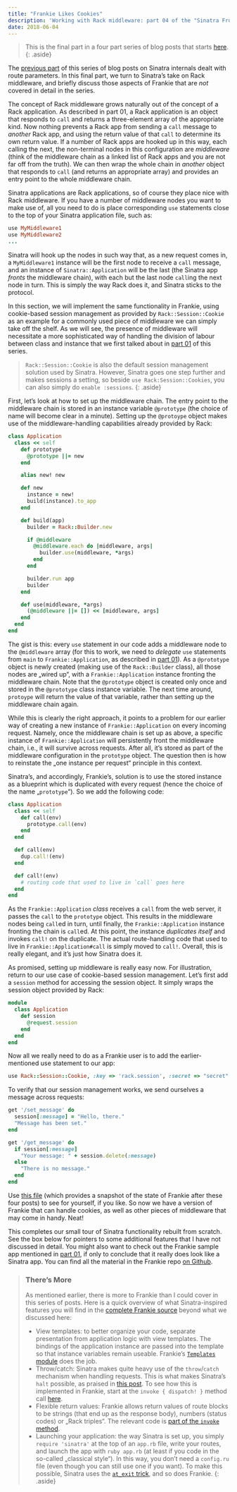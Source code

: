 ```yaml
---
title: "Frankie Likes Cookies"
description: 'Working with Rack middleware: part 04 of the "Sinatra From Scratch" series.'
date: 2018-06-04
---
```


> This is the final part in a four part series of blog posts that starts [here][1].
{: .aside}

The [previous part][2] of this series of blog posts on Sinatra internals dealt with route parameters. In this final part, we turn to Sinatra’s take on Rack middleware, and briefly discuss those aspects of Frankie that are *not* covered in detail in the series.

The concept of Rack middleware grows naturally out of the concept of a Rack application. As described in part 01, a Rack application is an object that responds to `call` and returns a three-element array of the appropriate kind. Now nothing prevents a Rack app from sending a `call` message to *another* Rack app, and using the return value of that `call` to determine its own return value. If a number of Rack apps are hooked up in this way, each calling the next, the non-terminal nodes in this configuration are *middleware* (think of the middleware chain as a linked list of Rack apps and you are not far off from the truth). We can then wrap the whole chain in *another* object that responds to `call` (and returns an appropriate array) and provides an entry point to the whole middleware chain.

Sinatra applications are Rack applications, so of course they place nice with Rack middleware. If you have a number of middleware nodes you want to make use of, all you need to do is place corresponding `use` statements close to the top of your Sinatra application file, such as:

```ruby
use MyMiddleware1
use MyMiddleware2
...
```

Sinatra will hook up the nodes in such way that, as a new request comes in, a `MyMiddleware1` instance will be the first node to receive a `call` message, and an instance of `Sinatra::Application` will be the last (the Sinatra app *fronts* the middleware chain), with each but the last node `call`ing the next node in turn. This is simply the way Rack does it, and Sinatra sticks to the protocol.

In this section, we will implement the same functionality in Frankie, using cookie-based session management as provided by `Rack::Session::Cookie` as an example for a commonly used piece of middleware we can simply take off the shelf. As we will see, the presence of middleware will necessitate a more sophisticated way of handling the division of labour between class and instance that we first talked about in [part 01][3] of this series.

> `Rack::Session::Cookie`  is also the default session management solution used by Sinatra. However, Sinatra goes one step further and makes sessions a setting, so beside `use Rack:Session::Cookies`, you can also simply do `enable :sessions`.
{: .aside}

First, let’s look at how to set up the middleware chain. The entry point to the middleware chain is stored in an instance variable `@prototype` (the choice of name will become clear in a minute). Setting up the `@protoype` object makes use of the middleware-handling capabilities already provided by Rack:

```ruby
class Application
  class << self
	def prototype
	  @prototype ||= new
    end

    alias new! new

    def new
      instance = new!
      build(instance).to_app
    end

    def build(app)
      builder = Rack::Builder.new

      if @middleware
        @middleware.each do |middleware, args|
          builder.use(middleware, *args)
        end
      end

      builder.run app
      builder
    end

    def use(middleware, *args)
      (@middleware ||= []) << [middleware, args]
    end
  end
end
```

The gist is this: every `use` statement in our code adds a middleware node to the `@middleware` array (for this to work, we need to *delegate* `use` statements from `main` to `Frankie::Application`, as described in [part 01][4]). As a `@prototype` object is newly created (making use of the `Rack::Builder` class), all those nodes are „wired up“, with a `Frankie::Application` instance fronting the middleware chain. Note that the `@prototype` object is created only once and stored in the `@prototype` class instance variable. The next time around, `protoype` will return the value of that variable, rather than setting up the middleware chain again.

While this is clearly the right approach, it points to a problem for our earlier way of creating a new instance of `Frankie::Application` on every incoming request. Namely, once the middleware chain is set up as above, a specific instance of `Frankie::Application` will persistently front the middleware chain, i.e., it will survive across requests. After all, it’s stored as part of the middleware configuration in the `prototype` object. The question then is how to reinstate the „one instance per request“ principle in this context.

Sinatra’s, and accordingly, Frankie’s, solution is to use the stored instance as a blueprint which is duplicated with every request (hence the choice of the name „`prototype`“). So we add the following code:

```ruby
class Application
  class << self
    def call(env)
      prototype.call(env)
    end
  end

  def call(env)
    dup.call!(env)
  end

  def call!(env)
    # routing code that used to live in `call` goes here
  end
end
```

As the `Frankie::Application` *class* receives a `call` from the web server, it passes the `call` to the `prototype` object. This results in the middleware nodes being `call`ed in turn, until finally, the `Frankie::Application` instance fronting the chain is `call`ed. At this point, the instance *duplicates itself* and invokes `call!` on the duplicate. The actual route-handling code that used to live in `Frankie::Application#call` is simply moved to `call!`. Overall, this is really elegant, and it’s just how Sinatra does it.   

As promised, setting up middleware is really easy now. For illustration, return to our use case of cookie-based session management. Let’s first add a `session` method for accessing the session object. It simply wraps the session object provided by Rack:

```ruby
module
  class Application
    def session
      @request.session
    end
  end
end
```

Now all we really need to do as a Frankie user is to add the earlier-mentioned use statement to our app:

```ruby
use Rack::Session::Cookie, :key => 'rack.session', :secret => "secret"
```

To verify that our session management works, we send ourselves a message across requests:

```ruby
get '/set_message' do
  session[:message] = "Hello, there."
  "Message has been set."
end

get '/get_message' do
  if session[:message]
	"Your message: " + session.delete(:message)
  else
	"There is no message."
  end
end
```

Use [this file][5] (which provides a snapshot of the state of Frankie after these four posts) to see for yourself, if you like. So now we have a version of Frankie that can handle cookies, as well as other pieces of middleware that may come in handy. Neat!

This completes our small tour of Sinatra functionality rebuilt from scratch. See the box below for pointers to some additional features that I have not discussed in detail. You might also want to check out the Frankie sample app mentioned in [part 01][6], if only to conclude that it really does look like a Sinatra app. You can find all the material in the Frankie repo [on Github][7].

> ### There’s More
> As mentioned earlier, there is more to Frankie than I could cover in this series of posts. Here is a quick overview of what Sinatra-inspired features you will find in the [complete Frankie source][8] beyond what we discussed here:
> - View templates: to better organize your code, separate presentation from application logic with view templates. The bindings of the application instance are passed into the template so that instance variables remain useable. Frankie’s [`Templates` module][9] does the job.
> - Throw/catch: Sinatra makes quite heavy use of the `throw`/`catch` mechanism when handling requests. This is what makes Sinatra’s `halt` possible, as praised in [this post][10]. To see how this is implemented in Frankie, start at the  `invoke { dispatch! }` method call [here][11].
> - Flexible return values: Frankie allows return values of route blocks to be strings (that end up as the response body), numbers (status codes) or „Rack triples“. The relevant code is [part of the `invoke` method][12].
> - Launching your application: the way Sinatra is set up, you simply `require 'sinatra'` at the top of an `app.rb` file, write your routes, and launch the app with `ruby app.rb` (at least if you code in the so-called „classical style“). In this way, you don’t need a `config.ru` file (even though you can still use one if you want). To make this possible, Sinatra uses the [`at_exit` trick][13], and so does Frankie.
{: .aside}

[1]:	/2018/06/01/sinatra-from-scratch/
[2]:	/2018/06/03/frankie-sees-a-pattern/
[3]:	/2018/06/01/sinatra-from-scratch/
[4]:	/2018/06/01/sinatra-from-scratch/
[5]:	https://github.com/benrodenhaeuser/frankie/blob/master/iterations/04_frankie_likes_cookies/frankie.rb
[6]:	http://localhost:4000/2018/06/01/sinatra-from-scratch/
[7]:	https://github.com/benrodenhaeuser/frankie
[8]:	https://github.com/benrodenhaeuser/frankie/blob/master/frankie.rb
[9]:	https://github.com/benrodenhaeuser/frankie/blob/459a2a2997b8fd96d2af5617665eed53cbe7a4a6/frankie.rb#L4
[10]:	http://myronmars.to/n/dev-blog/2012/01/why-sinatras-halt-is-awesome
[11]:	https://github.com/benrodenhaeuser/frankie/blob/459a2a2997b8fd96d2af5617665eed53cbe7a4a6/frankie.rb#L114
[12]:	https://github.com/benrodenhaeuser/frankie/blob/459a2a2997b8fd96d2af5617665eed53cbe7a4a6/frankie.rb#L139
[13]:	https://blog.arkency.com/2013/06/are-we-abusing-at-exit/
